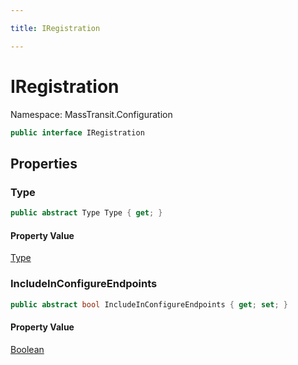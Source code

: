 ```yaml
---

title: IRegistration

---
```


# IRegistration

Namespace: MassTransit.Configuration

```csharp
public interface IRegistration
```

## Properties

### **Type**

```csharp
public abstract Type Type { get; }
```

#### Property Value

[Type](https://learn.microsoft.com/en-us/dotnet/api/system.type)<br/>

### **IncludeInConfigureEndpoints**

```csharp
public abstract bool IncludeInConfigureEndpoints { get; set; }
```

#### Property Value

[Boolean](https://learn.microsoft.com/en-us/dotnet/api/system.boolean)<br/>
